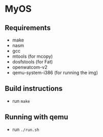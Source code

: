 # MyOS

## Requirements

* make
* nasm
* gcc
* mtools (for mcopy)
* dosfstools (for Fat)
* openwatcom-v2
* qemu-system-i386 (for running the img)

## Build instructions

* run `make`

## Running with qemu

* run `./run.sh`
